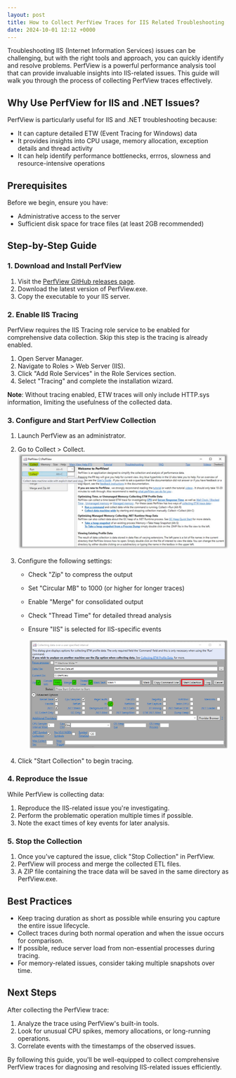 ```yaml
---
layout: post
title: How to Collect PerfView Traces for IIS Related Troubleshooting
date: 2024-10-01 12:12 +0000
---
```


Troubleshooting IIS (Internet Information Services) issues can be challenging, but with the right tools and approach, you can quickly identify and resolve problems. PerfView is a powerful performance analysis tool that can provide invaluable insights into IIS-related issues. This guide will walk you through the process of collecting PerfView traces effectively.

## Why Use PerfView for IIS and .NET Issues?

PerfView is particularly useful for IIS and .NET troubleshooting because:

*   It can capture detailed ETW (Event Tracing for Windows) data
*   It provides insights into CPU usage, memory allocation, exception details and thread activity
*   It can help identify performance bottlenecks, errros, slowness and resource-intensive operations

## Prerequisites

Before we begin, ensure you have:

*   Administrative access to the server
*   Sufficient disk space for trace files (at least 2GB recommended)

## Step-by-Step Guide

### 1\. Download and Install PerfView

1.  Visit the [PerfView GitHub releases page](https://github.com/microsoft/perfview/releases).
2.  Download the latest version of PerfView.exe.
3.  Copy the executable to your IIS server.

### 2\. Enable IIS Tracing

PerfView requires the IIS Tracing role service to be enabled for comprehensive data collection. Skip this step is the tracing is already enabled.

1.  Open Server Manager.
2.  Navigate to Roles > Web Server (IIS).
3.  Click "Add Role Services" in the Role Services section.
4.  Select "Tracing" and complete the installation wizard.

**Note**: Without tracing enabled, ETW traces will only include HTTP.sys information, limiting the usefulness of the collected data.

### 3\. Configure and Start PerfView Collection

1.  Launch PerfView as an administrator.
2.  Go to Collect > Collect.  
    ![](https://github.com/tripvik/tripvik.github.io/blob/main/assets/perfview1.png?raw=true)
3.  Configure the following settings:
    *   Check "Zip" to compress the output
    *   Set "Circular MB" to 1000 (or higher for longer traces)
    *   Enable "Merge" for consolidated output
    *   Check "Thread Time" for detailed thread analysis
    *   Ensure "IIS" is selected for IIS-specific events
        
        ![](https://github.com/tripvik/tripvik.github.io/blob/main/assets/perfview2.png?raw=true)
        
4.  Click "Start Collection" to begin tracing.

### 4\. Reproduce the Issue

While PerfView is collecting data:

1.  Reproduce the IIS-related issue you're investigating.
2.  Perform the problematic operation multiple times if possible.
3.  Note the exact times of key events for later analysis.

### 5\. Stop the Collection

1.  Once you've captured the issue, click "Stop Collection" in PerfView.
2.  PerfView will process and merge the collected ETL files.
3.  A ZIP file containing the trace data will be saved in the same directory as PerfView.exe.

## Best Practices

*   Keep tracing duration as short as possible while ensuring you capture the entire issue lifecycle.
*   Collect traces during both normal operation and when the issue occurs for comparison.
*   If possible, reduce server load from non-essential processes during tracing.
*   For memory-related issues, consider taking multiple snapshots over time.

## Next Steps

After collecting the PerfView trace:

1.  Analyze the trace using PerfView's built-in tools.
2.  Look for unusual CPU spikes, memory allocations, or long-running operations.
3.  Correlate events with the timestamps of the observed issues.

By following this guide, you'll be well-equipped to collect comprehensive PerfView traces for diagnosing and resolving IIS-related issues efficiently.
